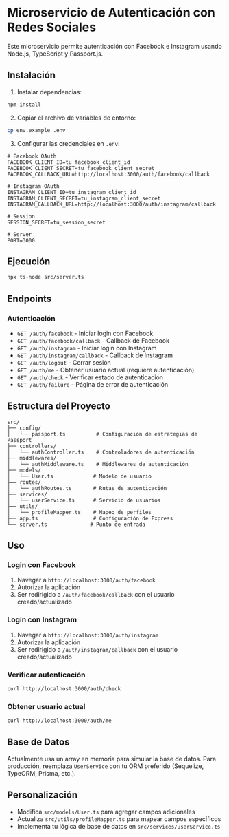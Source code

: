 # Microservicio de Autenticación con Redes Sociales

Este microservicio permite autenticación con Facebook e Instagram usando Node.js, TypeScript y Passport.js.

## Instalación

1. Instalar dependencias:
```bash
npm install
```

2. Copiar el archivo de variables de entorno:
```bash
cp env.example .env
```

3. Configurar las credenciales en `.env`:
```env
# Facebook OAuth
FACEBOOK_CLIENT_ID=tu_facebook_client_id
FACEBOOK_CLIENT_SECRET=tu_facebook_client_secret
FACEBOOK_CALLBACK_URL=http://localhost:3000/auth/facebook/callback

# Instagram OAuth
INSTAGRAM_CLIENT_ID=tu_instagram_client_id
INSTAGRAM_CLIENT_SECRET=tu_instagram_client_secret
INSTAGRAM_CALLBACK_URL=http://localhost:3000/auth/instagram/callback

# Session
SESSION_SECRET=tu_session_secret

# Server
PORT=3000
```

## Ejecución

```bash
npx ts-node src/server.ts
```

## Endpoints

### Autenticación

- `GET /auth/facebook` - Iniciar login con Facebook
- `GET /auth/facebook/callback` - Callback de Facebook
- `GET /auth/instagram` - Iniciar login con Instagram
- `GET /auth/instagram/callback` - Callback de Instagram
- `GET /auth/logout` - Cerrar sesión
- `GET /auth/me` - Obtener usuario actual (requiere autenticación)
- `GET /auth/check` - Verificar estado de autenticación
- `GET /auth/failure` - Página de error de autenticación

## Estructura del Proyecto

```
src/
├── config/
│   └── passport.ts          # Configuración de estrategias de Passport
├── controllers/
│   └── authController.ts    # Controladores de autenticación
├── middlewares/
│   └── authMiddleware.ts    # Middlewares de autenticación
├── models/
│   └── User.ts             # Modelo de usuario
├── routes/
│   └── authRoutes.ts       # Rutas de autenticación
├── services/
│   └── userService.ts      # Servicio de usuarios
├── utils/
│   └── profileMapper.ts    # Mapeo de perfiles
├── app.ts                  # Configuración de Express
└── server.ts              # Punto de entrada
```

## Uso

### Login con Facebook
1. Navegar a `http://localhost:3000/auth/facebook`
2. Autorizar la aplicación
3. Ser redirigido a `/auth/facebook/callback` con el usuario creado/actualizado

### Login con Instagram
1. Navegar a `http://localhost:3000/auth/instagram`
2. Autorizar la aplicación
3. Ser redirigido a `/auth/instagram/callback` con el usuario creado/actualizado

### Verificar autenticación
```bash
curl http://localhost:3000/auth/check
```

### Obtener usuario actual
```bash
curl http://localhost:3000/auth/me
```

## Base de Datos

Actualmente usa un array en memoria para simular la base de datos. Para producción, reemplaza `UserService` con tu ORM preferido (Sequelize, TypeORM, Prisma, etc.).

## Personalización

- Modifica `src/models/User.ts` para agregar campos adicionales
- Actualiza `src/utils/profileMapper.ts` para mapear campos específicos
- Implementa tu lógica de base de datos en `src/services/userService.ts` 
